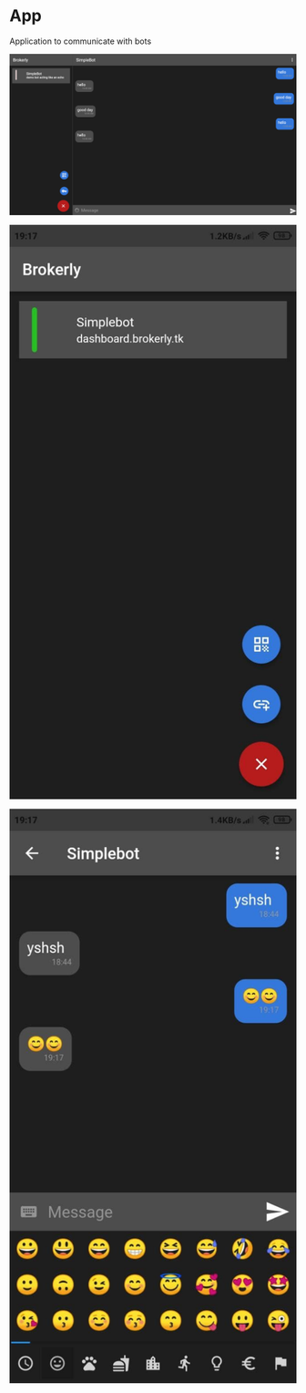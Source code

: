 # App
Application to communicate with bots


![desktop](imgs/desktop.png)

![chats](imgs/chats.jpg)

![chat](imgs/chat.jpg)
